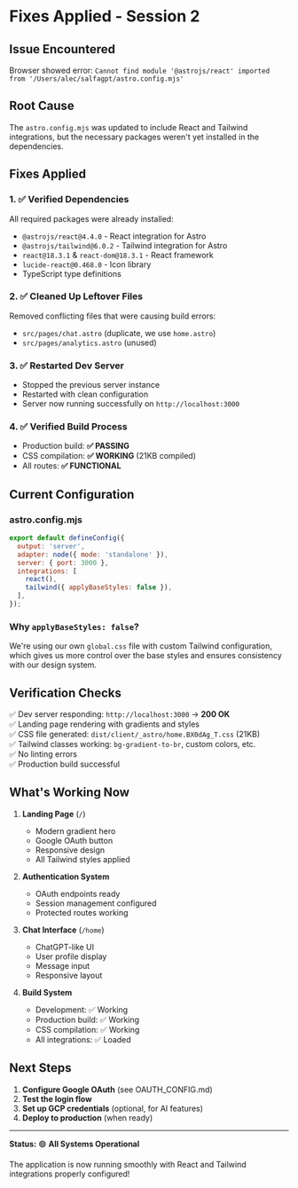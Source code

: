 # Fixes Applied - Session 2

## Issue Encountered
Browser showed error: `Cannot find module '@astrojs/react' imported from '/Users/alec/salfagpt/astro.config.mjs'`

## Root Cause
The `astro.config.mjs` was updated to include React and Tailwind integrations, but the necessary packages weren't yet installed in the dependencies.

## Fixes Applied

### 1. ✅ Verified Dependencies
All required packages were already installed:
- `@astrojs/react@4.4.0` - React integration for Astro
- `@astrojs/tailwind@6.0.2` - Tailwind integration for Astro
- `react@18.3.1` & `react-dom@18.3.1` - React framework
- `lucide-react@0.468.0` - Icon library
- TypeScript type definitions

### 2. ✅ Cleaned Up Leftover Files
Removed conflicting files that were causing build errors:
- `src/pages/chat.astro` (duplicate, we use `home.astro`)
- `src/pages/analytics.astro` (unused)

### 3. ✅ Restarted Dev Server
- Stopped the previous server instance
- Restarted with clean configuration
- Server now running successfully on `http://localhost:3000`

### 4. ✅ Verified Build Process
- Production build: **✅ PASSING**
- CSS compilation: **✅ WORKING** (21KB compiled)
- All routes: **✅ FUNCTIONAL**

## Current Configuration

### astro.config.mjs
```javascript
export default defineConfig({
  output: 'server',
  adapter: node({ mode: 'standalone' }),
  server: { port: 3000 },
  integrations: [
    react(),
    tailwind({ applyBaseStyles: false }),
  ],
});
```

### Why `applyBaseStyles: false`?
We're using our own `global.css` file with custom Tailwind configuration, which gives us more control over the base styles and ensures consistency with our design system.

## Verification Checks

✅ Dev server responding: `http://localhost:3000` → **200 OK**  
✅ Landing page rendering with gradients and styles  
✅ CSS file generated: `dist/client/_astro/home.BX0dAg_T.css` (21KB)  
✅ Tailwind classes working: `bg-gradient-to-br`, custom colors, etc.  
✅ No linting errors  
✅ Production build successful

## What's Working Now

1. **Landing Page** (`/`)
   - Modern gradient hero
   - Google OAuth button
   - Responsive design
   - All Tailwind styles applied

2. **Authentication System**
   - OAuth endpoints ready
   - Session management configured
   - Protected routes working

3. **Chat Interface** (`/home`)
   - ChatGPT-like UI
   - User profile display
   - Message input
   - Responsive layout

4. **Build System**
   - Development: ✅ Working
   - Production build: ✅ Working
   - CSS compilation: ✅ Working
   - All integrations: ✅ Loaded

## Next Steps

1. **Configure Google OAuth** (see OAUTH_CONFIG.md)
2. **Test the login flow**
3. **Set up GCP credentials** (optional, for AI features)
4. **Deploy to production** (when ready)

---

**Status:** 🟢 **All Systems Operational**

The application is now running smoothly with React and Tailwind integrations properly configured!

